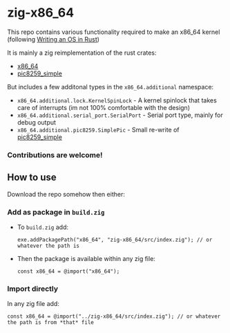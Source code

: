 # zig-x86_64

This repo contains various functionality required to make an x86_64 kernel (following [Writing an OS in Rust](https://os.phil-opp.com/))

It is mainly a zig reimplementation of the rust crates:
 - [x86_64](https://github.com/rust-osdev/x86_64)
 - [pic8259_simple](https://docs.rs/pic8259_simple)
 
But includes a few additonal types in the `x86_64.additional` namespace:
 - `x86_64.additional.lock.KernelSpinLock` - A kernel spinlock that takes care of interrupts (im not 100% comfortable with the design)
 - `x86_64.additional.serial_port.SerialPort` - Serial port type, mainly for debug output
 - `x86_64.additional.pic8259.SimplePic` - Small re-write of [pic8259_simple](https://docs.rs/pic8259_simple)
 
### Contributions are welcome!

## How to use

Download the repo somehow then either:

### Add as package in `build.zig`

* To `build.zig` add:
  
   ```zig
   exe.addPackagePath("x86_64", "zig-x86_64/src/index.zig"); // or whatever the path is
   ```
* Then the package is available within any zig file:
  
   ```zig
   const x86_64 = @import("x86_64");
   ```

### Import directly

In any zig file add:
```zig
const x86_64 = @import("../zig-x86_64/src/index.zig"); // or whatever the path is from *that* file
```
